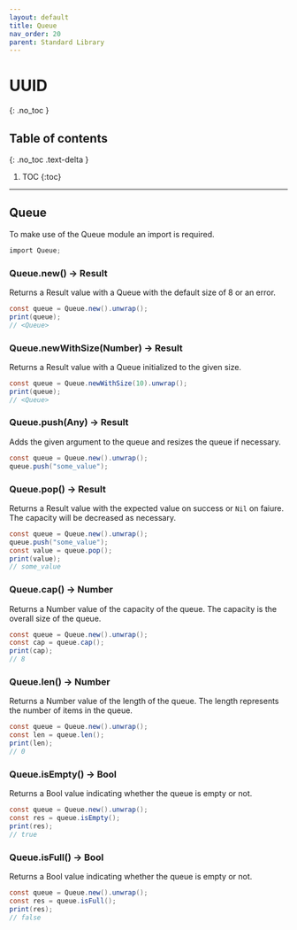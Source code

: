 ```yaml
---
layout: default
title: Queue
nav_order: 20
parent: Standard Library
---
```


# UUID
{: .no_toc }

## Table of contents
{: .no_toc .text-delta }

1. TOC
{:toc}

---

## Queue

To make use of the Queue module an import is required.

```cs
import Queue;
```

### Queue.new() -> Result<Queue>

Returns a Result value with a Queue with the default size of 8 or an error.

```cs
const queue = Queue.new().unwrap();
print(queue);
// <Queue>
```

### Queue.newWithSize(Number) -> Result<Queue>

Returns a Result value with a Queue initialized to the given size.

```cs
const queue = Queue.newWithSize(10).unwrap();
print(queue);
// <Queue>
```

### Queue.push(Any) -> Result<Queue>

Adds the given argument to the queue and resizes the queue if necessary.

```cs
const queue = Queue.new().unwrap();
queue.push("some_value");
```

### Queue.pop() -> Result<Queue>

Returns a Result value with the expected value on success or `Nil` on faiure. The capacity will be decreased as necessary.

```cs
const queue = Queue.new().unwrap();
queue.push("some_value");
const value = queue.pop();
print(value);
// some_value
```

### Queue.cap() -> Number

Returns a Number value of the capacity of the queue. The capacity is the overall size of the queue.

```cs
const queue = Queue.new().unwrap();
const cap = queue.cap();
print(cap);
// 8
```

### Queue.len() -> Number

Returns a Number value of the length of the queue. The length represents the number of items in the queue.

```cs
const queue = Queue.new().unwrap();
const len = queue.len();
print(len);
// 0
```

### Queue.isEmpty() -> Bool

Returns a Bool value indicating whether the queue is empty or not.

```cs
const queue = Queue.new().unwrap();
const res = queue.isEmpty();
print(res);
// true
```

### Queue.isFull() -> Bool

Returns a Bool value indicating whether the queue is empty or not.

```cs
const queue = Queue.new().unwrap();
const res = queue.isFull();
print(res);
// false
```

